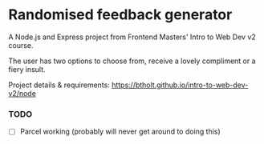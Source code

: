 # Randomised feedback generator

A Node.js and Express project from Frontend Masters' Intro to Web Dev v2 course.

The user has two options to choose from, receive a lovely compliment or a fiery insult.

Project details & requirements: https://btholt.github.io/intro-to-web-dev-v2/node

### TODO

- [ ] Parcel working (probably will never get around to doing this)
